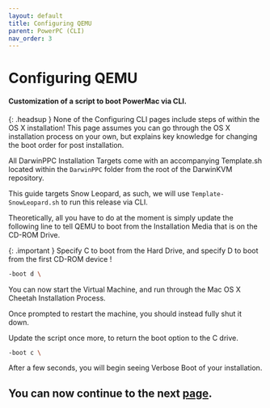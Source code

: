 ```yaml
---
layout: default
title: Configuring QEMU
parent: PowerPC (CLI)
nav_order: 3
---
```


# Configuring QEMU
#### Customization of a script to boot PowerMac via CLI.

{: .headsup }
None of the Configuring CLI pages include steps of within the OS X installation! This page assumes you can go through the OS X installation process on your own, but explains key knowledge for changing the boot order for post installation.

All DarwinPPC Installation Targets come with an accompanying Template.sh located within the ``DarwinPPC`` folder from the root of the DarwinKVM repository.

This guide targets Snow Leopard, as such, we will use ``Template-SnowLeopard.sh`` to run this release via CLI.

Theoretically, all you have to do at the moment is simply update the following line to tell QEMU to boot from the Installation Media that is on the CD-ROM Drive.

{: .important }
Specify C to boot from the Hard Drive, and specify D to boot from the first CD-ROM device !

```bash
-boot d \
```

You can now start the Virtual Machine, and run through the Mac OS X Cheetah Installation Process.

Once prompted to restart the machine, you should instead fully shut it down.

Update the script once more, to return the boot option to the C drive.

```bash
-boot c \
```

After a few seconds, you will begin seeing Verbose Boot of your installation.

## You can now continue to the next <a href="../03-Completion">page</a>.
